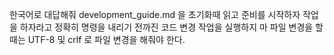 한국어로 대답해줘
development_guide.md 을 초기화때 읽고 준비를 시작하자
작업을 하자라고 정확히 명령을 내리기 전까진 코드 변경 작업을 실행하지 마
파일 변경을 할때는 UTF-8 및 crlf 로 파일 변경을 해줘야 한다.